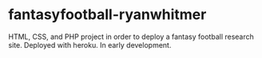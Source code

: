 # fantasyfootball-ryanwhitmer
HTML, CSS, and PHP project in order to deploy a fantasy football research site. Deployed with heroku. In early development.
